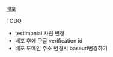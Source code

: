 [배포](https://liebe-website.vercel.app)

TODO

- testimonial 사진 변졍
- 배포 후에 구글 verification id
- 배포 도메인 주소 변경시 baseurl변경하기
